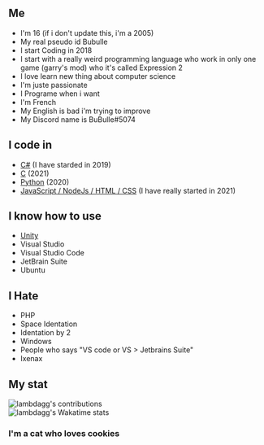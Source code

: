 ## Me
- I'm 16 (if i don't update this, i'm a 2005) 
- My real pseudo id Bubulle
- I start Coding in 2018
- I start with a really weird programming language who work in only one game (garry's mod) who it's called Expression 2
- I love learn new thing about computer science
- I'm juste passionate
- I Programe when i want
- I'm French
- My English is bad i'm trying to improve
- My Discord name is BuBulle#5074


## I code in
- [C#](https://github.com/Bubulleux?tab=repositories&language=c%23) (I have starded in 2019)
- [C](https://github.com/Bubulleux?tab=repositories&q=&type=&language=c&sort=) (2021)
- [Python](https://github.com/Bubulleux?tab=repositories&q=&type=&language=python&sort=) (2020)
- [JavaScript / NodeJs / HTML / CSS](https://github.com/Bubulleux?tab=repositories&q=&type=&language=javascript&sort=) (I have really started in 2021)
 
 
## I know how to use
- [Unity](https://github.com/Bubulleux?tab=repositories&language=c%23) 
- Visual Studio
- Visual Studio Code
- JetBrain Suite
- Ubuntu

## I Hate
- PHP
- Space Identation
- Identation by 2
- Windows
- People who says "VS code or VS > Jetbrains Suite"
- Ixenax

## My stat
<p float="left">
 	<img alt="lambdagg's contributions" src="https://github-readme-stats.vercel.app/api?username=lambdagg&theme=dark&count_private=true" />
	</br>
 	<img alt="lambdagg's Wakatime stats" src="https://github-readme-stats.vercel.app/api/wakatime?username=lambdagg&theme=dark&layout=compact" />
</p>

 
### I'm a cat who loves cookies
